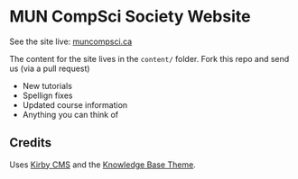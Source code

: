 MUN CompSci Society Website
============================

See the site live: [muncompsci.ca](http://muncompsci.ca)

The content for the site lives in the `content/` folder. Fork this repo and send us (via a pull request)

- New tutorials
- Spellign fixes
- Updated course information
- Anything you can think of

Credits
-------

Uses [Kirby CMS](https://github.com/bastianallgeier/kirbycms) and the [Knowledge Base Theme](https://github.com/christianreber/kirbycms-knowledge-base).
